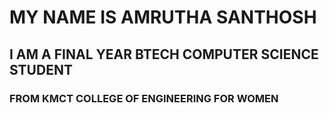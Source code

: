 # MY NAME IS AMRUTHA SANTHOSH
## I AM A FINAL YEAR BTECH COMPUTER SCIENCE STUDENT
### FROM KMCT COLLEGE OF ENGINEERING FOR WOMEN
